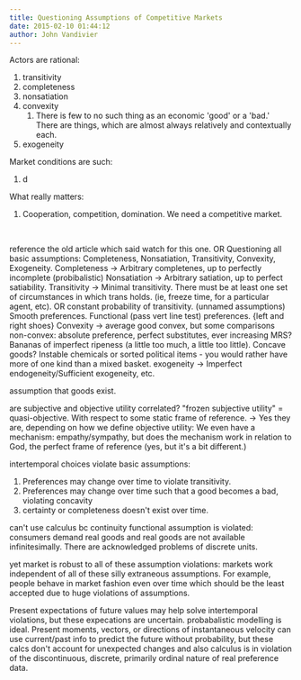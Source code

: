 ```yaml
---
title: Questioning Assumptions of Competitive Markets
date: 2015-02-10 01:44:12
author: John Vandivier
---
```




Actors are rational:
<ol>
	<li>transitivity</li>
	<li>completeness</li>
	<li>nonsatiation</li>
	<li>convexity
<ol>
	<li>There is few to no such thing as an economic 'good' or a 'bad.' There are things, which are almost always relatively and contextually each.</li>
</ol>
</li>
	<li>exogeneity</li>
</ol>
Market conditions are such:
<ol>
	<li>d</li>
</ol>
What really matters:
<ol>
	<li>Cooperation, competition, domination. We need a competitive market.</li>
</ol>
&nbsp;

reference the old article which said watch for this one.
OR Questioning all basic assumptions: Completeness, Nonsatiation, Transitivity, Convexity, Exogeneity.
Completeness -&gt; Arbitrary completenes, up to perfectly incomplete (probibalistic)
Nonsatiation -&gt; Arbitrary satiation, up to perfect satiability.
Transitivity -&gt; Minimal transitivity. There must be at least one set of circumstances in which trans holds. (ie, freeze time, for a particular agent, etc). OR constant probability of transitivity.
(unnamed assumptions) Smooth preferences. Functional (pass vert line test) preferences. {left and right shoes}
Convexity -&gt; average good convex, but some comparisons non-convex: absolute preference, perfect substitutes, ever increasing MRS? Bananas of imperfect ripeness (a little too much, a little too little). Concave goods? Instable chemicals or sorted political items - you would rather have more of one kind than a mixed basket.
exogeneity -&gt; Imperfect endogeneity/Sufficient exogeneity, etc.

assumption that goods exist.

are subjective and objective utility correlated? \"frozen subjective utility\" = quasi-objective. With respect to some static frame of reference. -&gt; Yes they are, depending on how we define objective utility: We even have a mechanism: empathy/sympathy, but does the mechanism work in relation to God, the perfect frame of reference (yes, but it's a bit different.)

intertemporal choices violate basic assumptions:
<ol>
	<li>Preferences may change over time to violate transitivity.</li>
	<li>Preferences may change over time such that a good becomes a bad, violating concavity</li>
	<li>certainty or completeness doesn't exist over time.</li>
</ol>
can't use calculus bc continuity functional assumption is violated: consumers demand real goods and real goods are not available infinitesimally. There are acknowledged problems of discrete units.

yet market is robust to all of these assumption violations: markets work independent of all of these silly extraneous assumptions. For example, people behave in market fashion even over time which should be the least accepted due to huge violations of assumptions.

Present expectations of future values may help solve intertemporal violations, but these expecations are uncertain. probabalistic modelling is ideal. Present moments, vectors, or directions of instantaneous velocity can use current/past info to predict the future without probability, but these calcs don't account for unexpected changes and also calculus is in violation of the discontinuous, discrete, primarily ordinal nature of real preference data.

&nbsp;